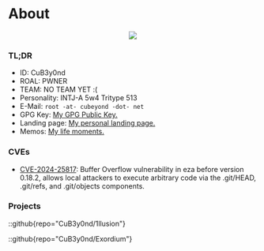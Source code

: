 # About

<center>
  <img src="https://cdn.jsdelivr.net/gh/CuB3y0nd/IMAGES@master/assets/222222222222222222.png" />
</center>

### TL;DR

- ID: CuB3y0nd
- ROAL: PWNER
- TEAM: NO TEAM YET :(
- Personality: INTJ-A 5w4 Tritype 513
- E-Mail: `root -at- cubeyond -dot- net`
- GPG Key: <a href="/public.key" download>My GPG Public Key.</a>
- Landing page: [My personal landing page.](https://cubeyond.net/)
- Memos: [My life moments.](https://memos.cubeyond.net/)

### CVEs

- [CVE-2024-25817](https://www.cve.org/CVERecord?id=CVE-2024-25817): Buffer Overflow vulnerability in eza before version 0.18.2, allows local attackers to execute arbitrary code via the .git/HEAD, .git/refs, and .git/objects components.

### Projects

::github{repo="CuB3y0nd/1llusion"}

::github{repo="CuB3y0nd/Exordium"}
